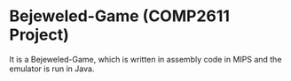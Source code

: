 # Bejeweled-Game (COMP2611 Project)
It is a Bejeweled-Game, which is written in assembly code in MIPS and the emulator is run in Java.

